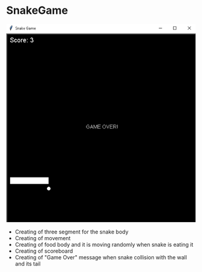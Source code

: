 # SnakeGame

![This is an image](snakegame.png)

- Creating of three segment for the snake body
- Creating of movement 
- Creating of food body and it is moving randomly when snake is eating it
- Creating of scoreboard
- Creating of "Game Over" message when snake collision with the wall and its tail
